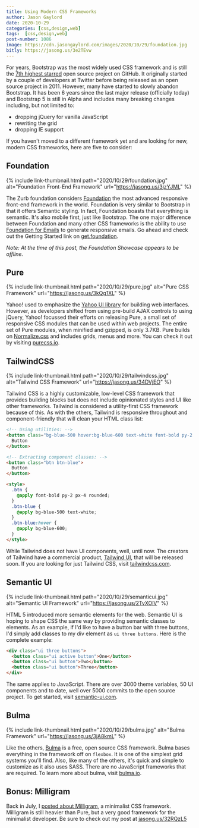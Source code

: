 ```yaml
---
title: Using Modern CSS Frameworks
author: Jason Gaylord
date: 2020-10-29
categories: [css,design,web]
tags:  [css,design,web]
post-number: 1086
image: https://cdn.jasongaylord.com/images/2020/10/29/foundation.jpg
bitly: https://jasong.us/3e2TEvw
---
```


For years, Bootstrap was the most widely used CSS framework and is still the [7th highest starred](https://jasong.us/2G7v685) open source project on GitHub. It originally started by a couple of developers at Twitter before being released as an open source project in 2011. However, many have started to slowly abandon Bootstrap. It has been 6 years since the last major release (officially today) and Bootstrap 5 is still in Alpha and includes many breaking changes including, but not limited to:

* dropping jQuery for vanilla JavaScript
* rewriting the grid
* dropping IE support

If you haven't moved to a different framework yet and are looking for new, modern CSS frameworks, here are five to consider:

## Foundation

{% include link-thumbnail.html path="2020/10/29/foundation.jpg" alt="Foundation Front-End Framework" url="https://jasong.us/3jzYJML" %}

The Zurb foundation considers [Foundation](https://jasong.us/3jzYJML) the most advanced responsive front-end framework in the world. Foundation is very similar to Bootstrap in that it offers Semantic styling. In fact, Foundation boasts that everything is semantic. It's also mobile first, just like Bootstrap. The one major difference between Foundation and many other CSS frameworks is the ability to use [Foundation for Emails](https://jasong.us/37Q5Azq) to generate responsive emails. Go ahead and check out the Getting Started link on [get.foundation](https://jasong.us/3jzYJML).

_Note: At the time of this post, the Foundation Showcase appears to be offline._

## Pure

{% include link-thumbnail.html path="2020/10/29/pure.jpg" alt="Pure CSS Framework" url="https://jasong.us/3kQg1XL" %}

Yahoo! used to emphasize the [Yahoo UI library](https://jasong.us/3ozHNtF) for building web interfaces. However, as developers shifted from using pre-build AJAX controls to using jQuery, Yahoo! focussed their efforts on releasing Pure, a small set of responsive CSS modules that can be used within web projects. The entire set of Pure modules, when minified and gzipped, is only 3.7KB. Pure builds on [Normalize.css](https://jasong.us/35GDyDX) and includes grids, menus and more. You can check it out by visiting [purecss.io](https://jasong.us/3kQg1XL).

## TailwindCSS

{% include link-thumbnail.html path="2020/10/29/tailwindcss.jpg" alt="Tailwind CSS Framework" url="https://jasong.us/34DVjEO" %}

Tailwind CSS is a highly customizable, low-level CSS framework that provides building blocks but does not include opinionated styles and UI like other frameworks. Tailwind is considered a utility-first CSS framework because of this. As with the others, Tailwind is responsive throughout and component-friendly that will clean your HTML class list:

```html
<!-- Using utilities: -->
<button class="bg-blue-500 hover:bg-blue-600 text-white font-bold py-2 px-4 rounded">
  Button
</button>

<!-- Extracting component classes: -->
<button class="btn btn-blue">
  Button
</button>

<style>
  .btn {
    @apply font-bold py-2 px-4 rounded;
  }
  .btn-blue {
    @apply bg-blue-500 text-white;
  }
  .btn-blue:hover {
    @apply bg-blue-600;
  }
</style>
```

While Tailwind does not have UI components, well, until now. The creators of Tailwind have a commercial product, [Tailwind UI](https://jasong.us/2HyZlWh), that will be released soon. If you are looking for just Tailwind CSS, visit [tailwindcss.com](https://jasong.us/34DVjEO).

## Semantic UI

{% include link-thumbnail.html path="2020/10/29/semanticui.jpg" alt="Semantic UI Framework" url="https://jasong.us/2TvXOlV" %}

HTML 5 introduced more semantic elements for the web. Semantic UI is hoping to shape CSS the same way by providing semantic classes to elements. As an example, if I'd like to have a button bar with three buttons, I'd simply add classes to my div element as `ui three buttons`. Here is the complete example:

```html
<div class="ui three buttons">
  <button class="ui active button">One</button>
  <button class="ui button">Two</button>
  <button class="ui button">Three</button>
</div>
```

The same applies to JavaScript. There are over 3000 theme variables, 50 UI components and to date, well over 5000 commits to the open source project. To get started, visit [semantic-ui.com](https://jasong.us/2TvXOlV).

## Bulma

{% include link-thumbnail.html path="2020/10/29/bulma.jpg" alt="Bulma Framework" url="https://jasong.us/3jA8kmL" %}

Like the others, [Bulma](https://jasong.us/3jA8kmL) is a free, open source CSS framework. Bulma bases everything in the framework off on `flexbox`. It is one of the simplest grid systems you'll find. Also, like many of the others, it's quick and simple to customize as it also uses SASS. There are no JavaScript frameworks that are required. To learn more about bulma, visit [bulma.io](https://jasong.us/3jA8kmL).

## Bonus: Milligram
Back in July, I [posted about Milligram](https://jasong.us/32RQzL5), a minimalist CSS framework. Milligram is still heavier than Pure, but a very good framework for the minimalist developer. Be sure to check out my post at [jasong.us/32RQzL5](https://jasong.us/32RQzL5)
